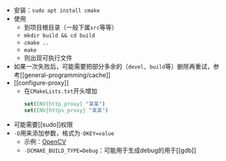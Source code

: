 - 安装：`sudo apt install cmake`
- 使用
  - 到项目根目录（一般下属`src`等等）
  - `mkdir build && cd build`
  - `cmake ..`
  - `make`
  - 则出现可执行文件
- 如果一次失败后，可能需要把部分多余的（`devel, build`等）删除再重试，参考[[general-programming/cache]]
- [[configure-proxy]]
  - 在`CMakeLists.txt`开头增加
    ```cmake
    set(ENV{http_proxy} "某某")
    set(ENV{https_proxy} "某某")
    ```
- 可能需要[[sudo]]权限
- `-D`用来添加参数，格式为`-DKEY=value`
  - 示例：[OpenCV](https://docs.opencv.org/4.2.0/d7/d9f/tutorial_linux_install.html)
  - `-DCMAKE_BUILD_TYPE=Debug`：可能用于生成debug的用于[[gdb]]